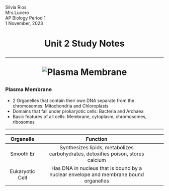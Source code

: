 Silvia Rios     
Mrs.Lucero  
AP Biology 
Period 1  
1 November, 2023

<h1 style="text-align: center;">Unit 2 Study Notes</#>

---
![Plasma Membrane]( Images/plasmamembrane.png)

### Plasma Membrane 

- 2 Organelles that contain their own DNA separate from the chromosomes: Mitochondria and Chloroplasts
- Domains that fall under prokaryotic cells: Bacteria and Archaea
- Basic features of all cells: Membrane, cytoplasm, chromosomes, ribosomes
---


| Organelle | Function |  |  |
| :-------: | :--------:| :------: | :---: |
| Smooth Er   | Synthesizes lipids, metabolizes carbohydrates, detoxifies poison, stores calcium    |      |    |
| Eukaryotic Cell   | Has DNA in nucleus that is bound by a nuclear envelope and membrane bound organelles |     |     |